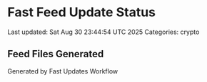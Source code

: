 # Fast Feed Update Status
Last updated: Sat Aug 30 23:44:54 UTC 2025
Categories: crypto

## Feed Files Generated

Generated by Fast Updates Workflow

